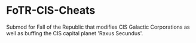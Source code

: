 # FoTR-CIS-Cheats
Submod for Fall of the Republic that modifies CIS Galactic Corporations as well as buffing the CIS capital planet 'Raxus Secundus'.
